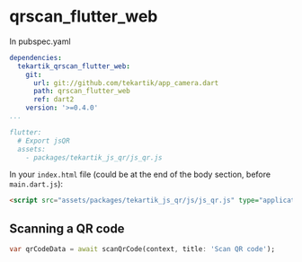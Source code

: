 # qrscan_flutter_web

In pubspec.yaml

```yaml
dependencies:
  tekartik_qrscan_flutter_web:
    git:
      url: git://github.com/tekartik/app_camera.dart
      path: qrscan_flutter_web
      ref: dart2
    version: '>=0.4.0'
...

flutter:
  # Export jsQR
  assets:
    - packages/tekartik_js_qr/js_qr.js
```

In your `index.html` file (could be at the end of the body section, before `main.dart.js`):

```html
<script src="assets/packages/tekartik_js_qr/js/js_qr.js" type="application/javascript"></script>
```

## Scanning a QR code


```dart
var qrCodeData = await scanQrCode(context, title: 'Scan QR code');
```